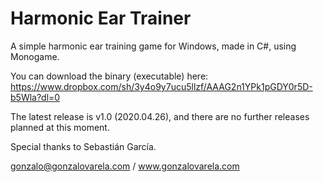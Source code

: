 # Harmonic Ear Trainer
A simple harmonic ear training game for Windows, made in C#, using Monogame.

You can download the binary (executable) here: https://www.dropbox.com/sh/3y4o9y7ucu5llzf/AAAG2n1YPk1pGDY0r5D-b5Wla?dl=0

The latest release is v1.0 (2020.04.26), and there are no further releases planned at this moment.

Special thanks to Sebastián García.

gonzalo@gonzalovarela.com / www.gonzalovarela.com
